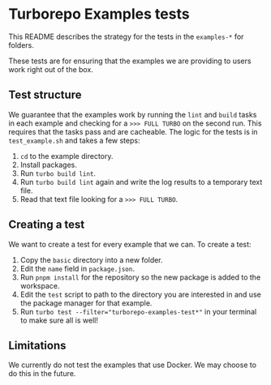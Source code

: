# Turborepo Examples tests

This README describes the strategy for the tests in the `examples-*` for folders.

These tests are for ensuring that the examples we are providing to users work right out of the box.

## Test structure

We guarantee that the examples work by running the `lint` and `build` tasks in each example and checking for a `>>> FULL TURBO` on the second run. This requires that the tasks pass and are cacheable. The logic for the tests is in `test_example.sh` and takes a few steps:

1. `cd` to the example directory.
2. Install packages.
3. Run `turbo build lint`.
4. Run `turbo build lint` again and write the log results to a temporary text file.
5. Read that text file looking for a `>>> FULL TURBO`.

## Creating a test

We want to create a test for every example that we can. To create a test:

1. Copy the `basic` directory into a new folder.
2. Edit the `name` field in `package.json`.
3. Run `pnpm install` for the repository so the new package is added to the workspace.
4. Edit the `test` script to path to the directory you are interested in and use the package manager for that example.
5. Run `turbo test --filter="turborepo-examples-test*"` in your terminal to make sure all is well!

## Limitations

We currently do not test the examples that use Docker. We may choose to do this in the future.
